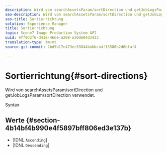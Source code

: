 ```yaml
---
description: Wird von searchAssetsParam/sortDirection und getJobLogsParam/sortDirection verwendet.
seo-description: Wird von searchAssetsParam/sortDirection und getJobLogsParam/sortDirection verwendet.
seo-title: Sortierrichtung
solution: Experience Manager
title: Sortierrichtung
topic: Scene7 Image Production System API
uuid: 9ff9d2f6-d41e-466e-a208-a30de04d3433
translation-type: tm+mt
source-git-commit: 2bd5b17e473ec53844b4bbcb4f13580b2d6bfaf4

---
```



# Sortierrichtung{#sort-directions}

Wird von searchAssetsParam/sortDirection und getJobLogsParam/sortDirection verwendet.

Syntax

## Werte {#section-4b14bf4b990e4f5897bff806ed3e137b}

* [!DNL `Ascending`]
* [!DNL `Descending`]

